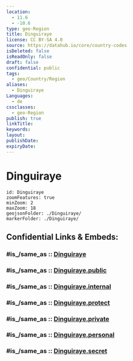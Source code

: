 ```yaml
---
location:
  - 11.6
  - -10.6
type: geo-Region
title: Dinguiraye
license: CC BY-SA 4.0
source: https://datahub.io/core/country-codes
isDeleted: false
isReadOnly: false
draft: false
confidential: public
tags:
  - geo/Country/Region
aliases:
  - Dinguiraye
Languages:
  - de
cssclasses:
  - geo-Region
publish: true
linkTitle:
keywords:
layout:
publishDate:
expiryDate:
---
```


# Dinguiraye

```leaflet
id: Dinguiraye
zoomFeatures: true 
minZoom: 2 
maxZoom: 18
geojsonFolder: ./Dinguiraye/
markerFolder: ./Dinguiraye/
```


## Confidential Links & Embeds: 

### #is_/same_as :: [Dinguiraye](/_Standards/Earth/Continent/Africa/Africa~West/Guinea/Regions~Guinea/Faranah-Region/counties~Faranah/Dinguiraye.md) 

### #is_/same_as :: [Dinguiraye.public](/_public/Earth/Continent/Africa/Africa~West/Guinea/Regions~Guinea/Faranah-Region/counties~Faranah/Dinguiraye.public.md) 

### #is_/same_as :: [Dinguiraye.internal](/_internal/Earth/Continent/Africa/Africa~West/Guinea/Regions~Guinea/Faranah-Region/counties~Faranah/Dinguiraye.internal.md) 

### #is_/same_as :: [Dinguiraye.protect](/_protect/Earth/Continent/Africa/Africa~West/Guinea/Regions~Guinea/Faranah-Region/counties~Faranah/Dinguiraye.protect.md) 

### #is_/same_as :: [Dinguiraye.private](/_private/Earth/Continent/Africa/Africa~West/Guinea/Regions~Guinea/Faranah-Region/counties~Faranah/Dinguiraye.private.md) 

### #is_/same_as :: [Dinguiraye.personal](/_personal/Earth/Continent/Africa/Africa~West/Guinea/Regions~Guinea/Faranah-Region/counties~Faranah/Dinguiraye.personal.md) 

### #is_/same_as :: [Dinguiraye.secret](/_secret/Earth/Continent/Africa/Africa~West/Guinea/Regions~Guinea/Faranah-Region/counties~Faranah/Dinguiraye.secret.md)

